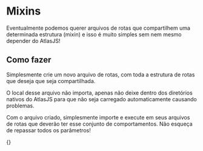 # Mixins

Eventualmente podemos querer arquivos de rotas que compartilhem uma determinada estrutura (mixin) e isso é muito simples sem nem mesmo depender do AtlasJS!

## Como fazer

Simplesmente crie um novo arquivo de rotas, com toda a estrutura de rotas que deseja que seja compartilhada.

O local desse arquivo não importa, apenas não deixe dentro dos diretórios nativos do AtlasJS para que não seja carregado automaticamente causando problemas.

Com o arquivo criado, simplesmente importe e execute em seus arquivos de rotas que deverão ter esse conjunto de comportamentos. Não esqueça de repassar todos os parâmetros!

{<example>}